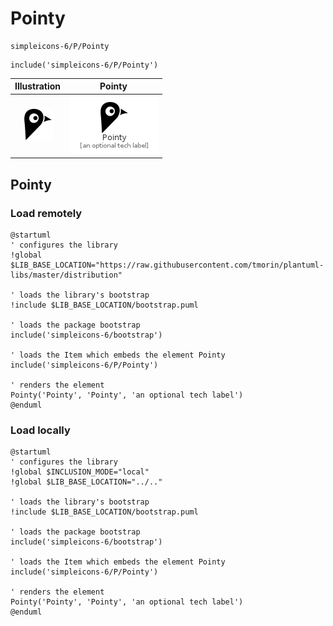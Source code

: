 # Pointy


```text
simpleicons-6/P/Pointy
```

```text
include('simpleicons-6/P/Pointy')
```



| Illustration | Pointy |
| :---: | :---: |
| ![illustration for Illustration](../../simpleicons-6/P/Pointy.png) | ![illustration for Pointy](../../simpleicons-6/P/Pointy.Local.png) |




## Pointy

### Load remotely
```plantuml
@startuml
' configures the library
!global $LIB_BASE_LOCATION="https://raw.githubusercontent.com/tmorin/plantuml-libs/master/distribution"

' loads the library's bootstrap
!include $LIB_BASE_LOCATION/bootstrap.puml

' loads the package bootstrap
include('simpleicons-6/bootstrap')

' loads the Item which embeds the element Pointy
include('simpleicons-6/P/Pointy')

' renders the element
Pointy('Pointy', 'Pointy', 'an optional tech label')
@enduml
```

### Load locally
```plantuml
@startuml
' configures the library
!global $INCLUSION_MODE="local"
!global $LIB_BASE_LOCATION="../.."

' loads the library's bootstrap
!include $LIB_BASE_LOCATION/bootstrap.puml

' loads the package bootstrap
include('simpleicons-6/bootstrap')

' loads the Item which embeds the element Pointy
include('simpleicons-6/P/Pointy')

' renders the element
Pointy('Pointy', 'Pointy', 'an optional tech label')
@enduml
```

